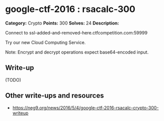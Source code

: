 # google-ctf-2016 : rsacalc-300

**Category:** Crypto
**Points:** 300
**Solves:** 24
**Description:**

Connect to ssl-added-and-removed-here.ctfcompetition.com:59999

Try our new Cloud Computing Service.

Note: Encrypt and decrypt operations expect base64-encoded input.

## Write-up

(TODO)

## Other write-ups and resources

* https://neg9.org/news/2016/5/4/google-ctf-2016-rsacalc-crypto-300-writeup
